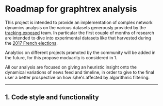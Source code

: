 # Roadmap for graphtrex analysis

This project is intended to provide an implementation of complex network dynamics analysis on
the various datasets generously provided by the [tracking.exposed]( https://facebook.tracking.exposed) team.
In particular the first couple of months of research are intended to dive into experimental datasets
like that harvested during the [2017 French elections](https://github.com/tracking-exposed/experiments-data).

Analytics on different projects promoted by the community will be added in the future, for this propose
moduarity is considered in 1.

All our analysis are focused on giving an heuristic insight onto the dynamical variations of news 
feed and timeline, in order to give to the final user a better prospective on how s\he's affected by algorithmic filtering.

------

## 1. Code style and functionality


